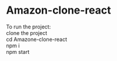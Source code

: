 
# Amazon-clone-react

To run the project:<br>
clone the project<br>
cd Amazone-clone-react<br>
npm i<br>
npm start
